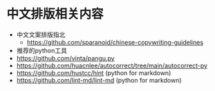 # 中文排版相关内容

- 中文文案排版指北
  - https://github.com/sparanoid/chinese-copywriting-guidelines
- 推荐的python工具
 - https://github.com/vinta/pangu.py
 - https://github.com/huacnlee/autocorrect/tree/main/autocorrect-py
 - https://github.com/hustcc/hint  (python for markdown)
 - https://github.com/lint-md/lint-md (python for markdown)
